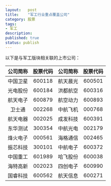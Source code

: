 ```yaml
---
layout:   post
title:    "军工行业重点覆盖公司"
category: 股票 
tags:     
- 军工
description: 
published: true
status: publish
---
```

 
以下是与军工版块相关联的上市公司：
<!-- more -->
 
  公司简称 | 股票代码 |  公司简称 | 股票代码  
  :------: | :-------:|  :------: | :-------: 
  中国卫星 | 600118   |  航天晨光 | 600501  
  光电股份 | 600184   |  洪都航空 | 600316 
  航天电子 | 600879   |  航空动力 | 600893  
  卫士通   | 002268   |  中航飞机 | 000768 
  航天电器 | 002025   |  成发科技 | 600391  
  东华测试 | 300354   |  中航光电 | 002179  
  烽火电子 | 000561   |  海格通信 | 002465  
  振芯科技 | 300101   |  中航电子 | 600372 
  中国重工 | 601989   |  哈飞股份 | 600038 
  海特高新 | 002023   |  四创电子 | 600990
  国睿科技 | 600562   |  航天信息 | 600271
